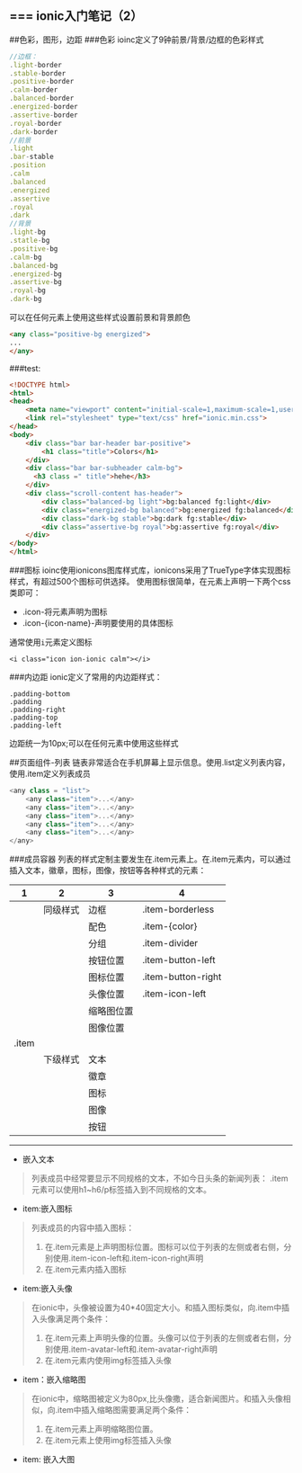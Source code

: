 ===
ionic入门笔记（2）
----

##色彩，图形，边距
###色彩
ioinc定义了9钟前景/背景/边框的色彩样式
```javascript
//边框：
.light-border
.stable-border
.positive-border
.calm-border
.balanced-border
.energized-border
.assertive-border
.royal-border
.dark-border
//前景
.light
.bar-stable
.position
.calm
.balanced
.energized
.assertive
.royal
.dark
//背景
.light-bg
.statle-bg
.positive-bg
.calm-bg
.balanced-bg
.energized-bg
.assertive-bg
.royal-bg
.dark-bg
```

可以在任何元素上使用这些样式设置前景和背景颜色
```html
<any class="positive-bg energized">
...
</any>
```

###test:
```html
<!DOCTYPE html>
<html>
<head>
	<meta name="viewport" content="initial-scale=1,maximum-scale=1,user-scalable=no,width=device-width,height=device-height">
	<link rel="stylesheet" type="text/css" href="ionic.min.css">
</head>
<body>
	<div class="bar bar-header bar-positive">
		<h1 class="title">Colors</h1>
	</div>
  	<div class="bar bar-subheader calm-bg">
      <h3 class =" title">hehe</h3>
    </div>
	<div class="scroll-content has-header">
		<div class="balanced-bg light">bg:balanced fg:light</div>
		<div class="energized-bg balanced">bg:energized fg:balanced</div>
		<div class="dark-bg stable">bg:dark fg:stable</div>
		<div class="assertive-bg royal">bg:assertive fg:royal</div>
	</div>
</body>
</html>
```

###图标
ioinc使用ionicons图库样式库，ionicons采用了TrueType字体实现图标样式，有超过500个图标可供选择。
使用图标很简单，在元素上声明一下两个css类即可：
- .icon-将元素声明为图标
- .icon-{icon-name}-声明要使用的具体图标

通常使用`i`元素定义图标
```
<i class="icon ion-ionic calm"></i>
```

###内边距
ionic定义了常用的内边距样式：
```
.padding-bottom
.padding
.padding-right
.padding-top
.padding-left
```

边距统一为10px;可以在任何元素中使用这些样式

##页面组件-列表
链表非常适合在手机屏幕上显示信息。使用.list定义列表内容，使用.item定义列表成员
```javascript
<any class = "list">
    <any class="item">...</any>
    <any class="item">...</any>
    <any class="item">...</any>
    <any class="item">...</any>
    <any class="item">...</any>  
</any>
 ```
 
 ###成员容器
 列表的样式定制主要发生在.item元素上。在.item元素内，可以通过插入文本，徽章，图标，图像，按钮等各种样式的元素：
 
 | 1 |2  |3  |4|
|--------|--------|-------| ---- |
| |同级样式|边框|.item-borderless|
|||配色|.item-{color}|
|||分组|.item-divider|
|||按钮位置|.item-button-left|
|||图标位置|.item-button-right|
|||头像位置|.item-icon-left|
|||缩略图位置||
|||图像位置||
|.item|||
|     |下级样式|文本||
|||徽章||
|||图标||
|||图像||
|||按钮||


-----
- 嵌入文本
> 列表成员中经常要显示不同规格的文本，不如今日头条的新闻列表：
.item元素可以使用h1~h6/p标签插入到不同规格的文本。


- item:嵌入图标
> 列表成员的内容中插入图标：
> 1. 在.item元素是上声明图标位置。图标可以位于列表的左侧或者右侧，分别使用.item-icon-left和.item-icon-right声明
> 2. 在.item元素内插入图标

- item:嵌入头像
>在ionic中，头像被设置为40*40固定大小。和插入图标类似，向.item中插入头像满足两个条件：
>1. 在.item元素上声明头像的位置。头像可以位于列表的左侧或者右侧，分别使用.item-avatar-left和.item-avatar-right声明
>2. 在.item元素内使用img标签插入头像

- item：嵌入缩略图
>在ionic中，缩略图被定义为80px,比头像撒，适合新闻图片。和插入头像相似，向.item中插入缩略图需要满足两个条件：
>1. 在.item元素上声明缩略图位置。
>2. 在.item元素上使用img标签插入头像

- item: 嵌入大图


